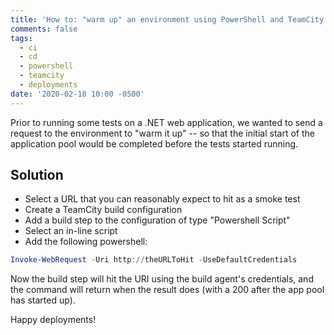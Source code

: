 ```yaml
---
title: 'How to: "warm up" an environment using PowerShell and TeamCity'
comments: false
tags:
  - ci
  - cd
  - powershell
  - teamcity
  - deployments
date: '2020-02-18 10:00 -0500'
---
```

Prior to running some tests on a .NET web application, we wanted to send a request to the environment to "warm it up" -- so that the initial start of the application pool would be completed before the tests started running.

## Solution

* Select a URL that you can reasonably expect to hit as a smoke test
* Create a TeamCity build configuration
* Add a build step to the configuration of type "Powershell Script"
* Select an in-line script
* Add the following powershell:

```powershell
Invoke-WebRequest -Uri http://theURLToHit -UseDefaultCredentials
```

Now the build step will hit the URI using the build agent's credentials, and the command will return when the result does (with a 200 after the app pool has started up).

Happy deployments!
